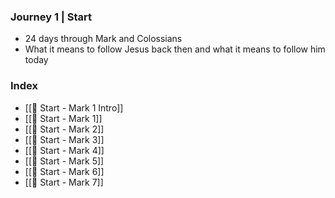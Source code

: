 ### Journey 1 | Start
- 24 days through Mark and Colossians
- What it means to follow Jesus back then and what it means to follow him today

### Index
- [[🌱 Start - Mark 1 Intro]]
- [[🌱 Start - Mark 1]]
- [[🌱 Start - Mark 2]]
- [[🌱 Start - Mark 3]]
- [[🌱 Start - Mark 4]]
- [[🌱 Start - Mark 5]]
- [[🌱 Start - Mark 6]]
- [[🌱 Start - Mark 7]]

